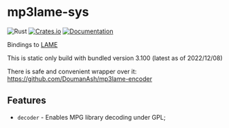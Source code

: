 # mp3lame-sys

![Rust](https://github.com/DoumanAsh/mp3lame-sys/workflows/Rust/badge.svg?branch=master)
[![Crates.io](https://img.shields.io/crates/v/mp3lame-sys.svg)](https://crates.io/crates/mp3lame-sys)
[![Documentation](https://docs.rs/mp3lame-sys/badge.svg)](https://docs.rs/crate/mp3lame-sys/)

Bindings to [LAME](https://lame.sourceforge.io/)

This is static only build with bundled version 3.100 (latest as of 2022/12/08)

There is safe and convenient wrapper over it: https://github.com/DoumanAsh/mp3lame-encoder

## Features

- `decoder` - Enables MPG library decoding under GPL;
